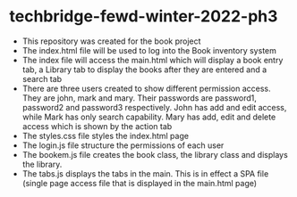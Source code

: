 # techbridge-fewd-winter-2022-ph3 
- This repository was created for the book project
-  The index.html file will be used to log into the Book inventory system
-  The index file will access the main.html which will display a book entry tab, a Library tab to display the books after they are entered and a search tab
-  There are three users created to show different permission access. They are john, mark and mary. Their passwords are password1, password2 and password3 respectively. John has add and edit access, while Mark has only search capability. Mary has add, edit and delete access which is shown by the action tab
-  The styles.css file styles the index.html page
-  The login.js file structure the permissions of each user
-  The bookem.js file creates the book class, the library class and displays the library.
-  The tabs.js displays the tabs in the main. This is in effect a SPA file (single page access file that is displayed in the main.html page)
